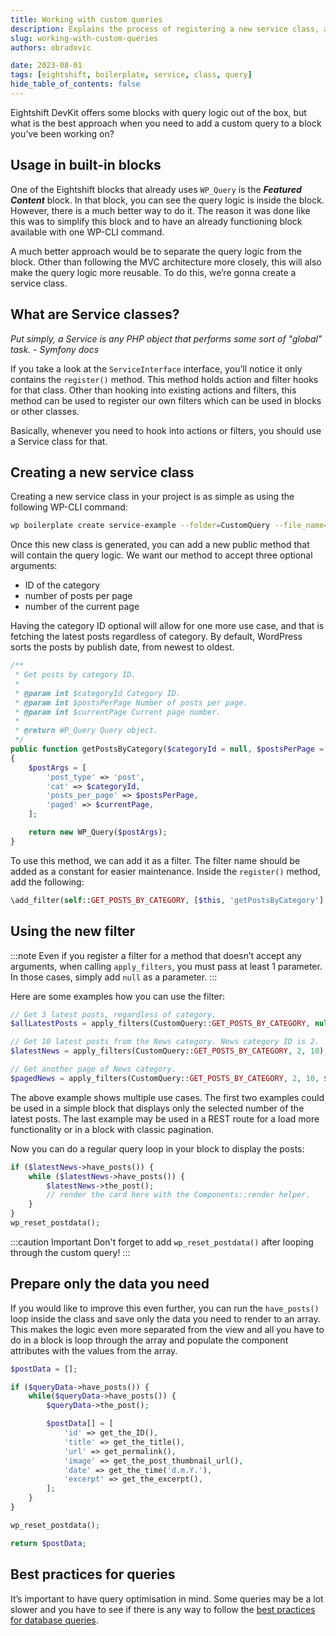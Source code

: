 ```yaml
---
title: Working with custom queries
description: Explains the process of registering a new service class, adding a custom query and using it in a block.
slug: working-with-custom-queries
authors: obradovic

date: 2023-08-01
tags: [eightshift, boilerplate, service, class, query]
hide_table_of_contents: false
---
```


Eightshift DevKit offers some blocks with query logic out of the box, but what is the best approach when you need to add a custom query to a block you’ve been working on?
<!--truncate-->

## Usage in built-in blocks

One of the Eightshift blocks that already uses `WP_Query` is the ***Featured Content*** block. In that block, you can see the query logic is inside the block. However, there is a much better way to do it. The reason it was done like this was to simplify this block and to have an already functioning block available with one WP-CLI command.

A much better approach would be to separate the query logic from the block. Other than following the MVC architecture more closely, this will also make the query logic more reusable. To do this, we’re gonna create a service class.

## What are Service classes?

*Put simply, a Service is any PHP object that performs some sort of "global" task. - Symfony docs*

If you take a look at the `ServiceInterface` interface, you’ll notice it only contains the `register()` method. This method holds action and filter hooks for that class. Other than hooking into existing actions and filters, this method can be used to register our own filters which can be used in blocks or other classes.

Basically, whenever you need to hook into actions or filters, you should use a Service class for that.

## Creating a new service class

Creating a new service class in your project is as simple as using the following WP-CLI command:

```bash
wp boilerplate create service-example --folder=CustomQuery --file_name=CustomQuery
```

Once this new class is generated, you can add a new public method that will contain the query logic. We want our method to accept three optional arguments:

- ID of the category
- number of posts per page
- number of the current page

Having the category ID optional will allow for one more use case, and that is fetching the latest posts regardless of category. By default, WordPress sorts the posts by publish date, from newest to oldest.

```php
/**
 * Get posts by category ID.
 *
 * @param int $categoryId Category ID.
 * @param int $postsPerPage Number of posts per page.
 * @param int $currentPage Current page number.
 *
 * @return WP_Query Query object.
 */
public function getPostsByCategory($categoryId = null, $postsPerPage = 3, $currentPage = 1): WP_Query
{
	$postArgs = [
		'post_type' => 'post',
		'cat' => $categoryId,
		'posts_per_page' => $postsPerPage,
		'paged' => $currentPage,
	];

	return new WP_Query($postArgs);
}
```

To use this method, we can add it as a filter. The filter name should be added as a constant for easier maintenance. Inside the `register()` method, add the following:

```php
\add_filter(self::GET_POSTS_BY_CATEGORY, [$this, 'getPostsByCategory'], 10, 3);
```

## Using the new filter

:::note
Even if you register a filter for a method that doesn’t accept any arguments, when calling `apply_filters`, you must pass at least 1 parameter. In those cases, simply add `null` as a parameter.
:::

Here are some examples how you can use the filter:

```php
// Get 3 latest posts, regardless of category.
$allLatestPosts = apply_filters(CustomQuery::GET_POSTS_BY_CATEGORY, null);

// Get 10 latest posts from the News category. News category ID is 2.
$latestNews = apply_filters(CustomQuery::GET_POSTS_BY_CATEGORY, 2, 10);

// Get another page of News category.
$pagedNews = apply_filters(CustomQuery::GET_POSTS_BY_CATEGORY, 2, 10, $currentPage);
```

The above example shows multiple use cases. The first two examples could be used in a simple block that displays only the selected number of the latest posts. The last example may be used in a REST route for a load more functionality or in a block with classic pagination.

Now you can do a regular query loop in your block to display the posts:

```php
if ($latestNews->have_posts()) {
	while ($latestNews->have_posts()) {
		$latestNews->the_post();
		// render the card here with the Components::render helper.
	}
}
wp_reset_postdata();
```

:::caution Important
Don't forget to add `wp_reset_postdata()` after looping through the custom query!
:::

## Prepare only the data you need

If you would like to improve this even further, you can run the `have_posts()` loop inside the class and save only the data you need to render to an array. This makes the logic even more separated from the view and all you have to do in a block is loop through the array and populate the component attributes with the values from the array.

```php
$postData = [];

if ($queryData->have_posts()) {
	while($queryData->have_posts()) {
		$queryData->the_post();

		$postData[] = [
			'id' => get_the_ID(),
			'title' => get_the_title(),
			'url' => get_permalink(),
			'image' => get_the_post_thumbnail_url(),
			'date' => get_the_time('d.m.Y.'),
			'excerpt' => get_the_excerpt(),
		];
	}
}

wp_reset_postdata();

return $postData;
```

## Best practices for queries

It’s important to have query optimisation in mind. Some queries may be a lot slower and you have to see if there is any way to follow the [best practices for database queries](https://hhftechtips.com/handbook/wordpress/coding-standards/php-coding-standards/database-queries).
